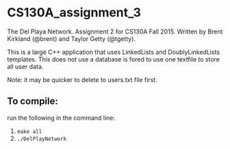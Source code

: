 # CS130A_assignment_3

The Del Playa Network. Assignment 2 for CS130A Fall 2015. Written by Brent Kirkland (@brent) and Taylor Getty (@tgetty).

This is a large C++ application that uses LinkedLists and DoublyLinkedLists templates. This does not use a database is fored to use one textfile to store all user data.

Note: it may be quicker to delete to users.txt file first.

## To compile:
run the following in the command line:

1. ```make all```
2. ```./DelPlayNetwork```
